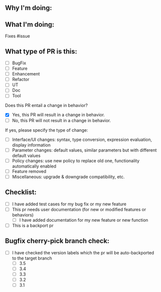 ## Why I'm doing:

## What I'm doing:

Fixes #issue

## What type of PR is this:

- [ ] BugFix
- [ ] Feature
- [ ] Enhancement
- [ ] Refactor
- [ ] UT
- [ ] Doc
- [ ] Tool

Does this PR entail a change in behavior?

- [x] Yes, this PR will result in a change in behavior.
- [ ] No, this PR will not result in a change in behavior.

If yes, please specify the type of change:

- [ ] Interface/UI changes: syntax, type conversion, expression evaluation, display information
- [ ] Parameter changes: default values, similar parameters but with different default values
- [ ] Policy changes: use new policy to replace old one, functionality automatically enabled
- [ ] Feature removed
- [ ] Miscellaneous: upgrade & downgrade compatibility, etc.

## Checklist:

- [ ] I have added test cases for my bug fix or my new feature
- [ ] This pr needs user documentation (for new or modified features or behaviors)
  - [ ] I have added documentation for my new feature or new function
- [ ] This is a backport pr

## Bugfix cherry-pick branch check:
- [ ] I have checked the version labels which the pr will be auto-backported to the target branch
  - [ ] 3.5
  - [ ] 3.4
  - [ ] 3.3
  - [ ] 3.2
  - [ ] 3.1
